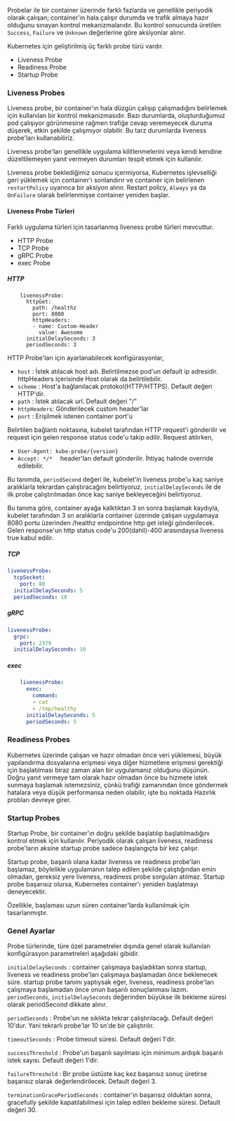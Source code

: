 Probelar ile bir container üzerinde farklı fazlarda ve genellikle periyodik olarak çalışan; container'ın hala çalışır durumda ve trafik almaya hazır olduğunu sınayan kontrol mekanizmalarıdır. Bu kontrol sonucunda üretilen `Success`, `Failure` ve `Unknown` değerlerine göre aksiyonlar alınır.

Kubernetes için geliştirilmiş üç farklı probe türü vardır.
- Liveness Probe
- Readiness Probe
- Startup Probe

### Liveness Probes

Liveness probe, bir container'ın hala düzgün çalışıp çalışmadığını belirlemek için kullanılan bir kontrol mekanizmasıdır. Bazı durumlarda, oluşturduğumuz pod çalışıyor görünmesine rağmen trafiğe cevap veremeyecek duruma düşerek, etkin şekilde çalışmıyor olabilir. Bu tarz durumlarda liveness probe'ları kullanabiliriz. 

Liveness probe'ları genellikle uygulama kilitlenmelerini veya kendi kendine düzeltilemeyen yanıt vermeyen durumları tespit etmek için kullanılır.

Liveness probe beklediğimiz sonucu içermiyorsa, Kubernetes işlevselliği geri yüklemek için container'ı sonlandırır ve container için belirlenen `restartPolicy` uyarınca bir aksiyon alınır. Restart policy, `Always` ya da `OnFailure` olarak belirlenmişse container yeniden başlar.

#### Liveness Probe Türleri

Farklı uygulama türleri için tasarlanmış liveness probe türleri mevcuttur. 
- HTTP Probe
- TCP Probe
- gRPC Probe
- exec Probe

##### HTTP

```
    livenessProbe:
      httpGet:
        path: /healthz
        port: 8080
        httpHeaders:
        - name: Custom-Header
          value: Awesome
      initialDelaySeconds: 3
      periodSeconds: 3
```

HTTP Probe'ları için ayarlanabilecek konfigürasyonlar,
- `host` : İstek atılacak host adı. Belirtilmezse pod'un default ip adresidir. httpHeaders içerisinde Host olarak da belirtilebilir.
- `scheme` : Host'a bağlanılacak protokol(HTTP/HTTPS). Default değeri HTTP'dir.
- `path` : İstek atılacak url. Default değeri "/"
- `httpHeaders`: Gönderilecek custom header'lar
- `port` : Erişilmek istenen container port'u


Belirtilen bağlantı noktasına, kubelet tarafından HTTP request'i gönderilir ve request için gelen response status code'u takip edilir. Request atılırken, 
- `User-Agent: kube-probe/{version}` 
- `Accept: */*  ` 
header'ları default gönderilir. İhtiyaç halinde override edilebilir.

Bu tanımda, `periodSecond` değeri ile, kubelet'in liveness probe'u kaç saniye aralıklarla tekrardan çalıştıracağını belirtiyoruz. `initialDelaySeconds` ile de ilk probe çalıştırılmadan önce kaç saniye bekleyeceğini belirtiyoruz.

Bu tanıma göre, container ayağa kalktıktan 3 sn sonra başlamak kaydıyla, kubelet tarafından 3 sn aralıklarla container üzerinde çalışan uygulamaya 8080 portu üzerinden /healthz endpointine http get isteği gönderilecek. Gelen response'un http status code'u 200(dahil)-400 arasındaysa liveness true kabul edilir.


##### TCP

```yaml
livenessProbe:  
  tcpSocket:  
    port: 80  
  initialDelaySeconds: 5  
  periodSeconds: 10
```


##### gRPC

```yaml
livenessProbe:  
  grpc:  
    port: 2379  
  initialDelaySeconds: 10
```

##### exec

```yaml
    livenessProbe:
      exec:
        command:
        - cat
        - /tmp/healthy
      initialDelaySeconds: 5
      periodSeconds: 5
```

### Readiness Probes

Kubernetes üzerinde çalışan ve hazır olmadan önce veri yüklemesi, büyük yapılandırma dosyalarına erişmesi veya diğer hizmetlere erişmesi gerektiği için başlatılması biraz zaman alan bir uygulamanız olduğunu düşünün. Doğru yanıt vermeye tam olarak hazır olmadan önce bu hizmete istek sunmaya başlamak istemezsiniz, çünkü trafiği zamanından önce göndermek hatalara veya düşük performansa neden olabilir, işte bu noktada Hazırlık probları devreye girer.

### Startup Probes

Startup Probe, bir container'ın doğru şekilde başlatılıp başlatılmadığını kontrol etmek için kullanılır. Periyodik olarak çalışan liveness, readiness probe'ların aksine startup probe sadece başlangıçta bir kez çalışır.

Startup probe, başarılı olana kadar liveness ve readiness probe'ları başlamaz, böylelikle uygulamanın talep edilen şekilde çalıştığından emin olmadan, gereksiz yere liveness, readiness probe sorguları atılmaz. Startup probe başarısız olursa, Kubernetes container'ı yeniden başlatmayı deneyecektir.

Özellikle, başlaması uzun süren container'larda kullanılmak için tasarlanmıştır.

### Genel Ayarlar

Probe türlerinde, türe özel parametreler dışında genel olarak kullanılan konfigürasyon parametreleri aşağıdaki gibidir.

`initialDelaySeconds` : container çalışmaya başladıktan sonra startup, liveness ve readiness probe'ları çalışmaya başlamadan önce beklenecek süre. startup probe tanımı yaptıysak eğer, liveness, readiness probe'ları çalışmaya başlamadan önce onun başarılı sonuçlanması lazım. `periodSeconds`, `initialDelaySeconds` değerinden büyükse ilk bekleme süresi olarak periodSecond dikkate alınır.

`periodSeconds` : Probe'un ne sıklıkta tekrar çalıştırılacağı. Default değeri 10'dur. Yani tekrarlı probe'lar 10 sn'de bir çalıştırılır.

`timeoutSeconds` : Probe timeout süresi. Default değeri 1'dir.

`successThreshold` : Probe'un başarılı sayılması için minimum ardışık başarılı istek sayısı. Default değeri 1'dir.

`failureThreshold` : Bir probe üstüste kaç kez başarısız sonuç üretirse başarısız olarak değerlendirilecek. Default değeri 3.

`terminationGracePeriodSeconds` : container'ın başarısız olduktan sonra, gracefully şekilde kapatılabilmesi için talep edilen bekleme süresi. Default değeri 30.